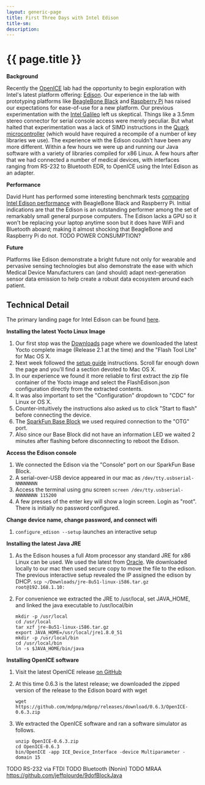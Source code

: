 ```yaml
---
layout: generic-page
title: First Three Days with Intel Edison
title-sm: 
description: 
---
```


{{ page.title }}
================

__Background__

Recently the [OpenICE](https://www.openice.info) lab had the opportunity to begin exploration with Intel's latest platform offering: [Edison](https://www-ssl.intel.com/content/www/us/en/do-it-yourself/edison.html).  Our experience in the lab with prototyping platforms like [BeagleBone Black](http://beagleboard.org/black) and [Raspberry Pi](https://www.raspberrypi.org) has raised our expectations for ease-of-use for a new platform.  Our previous experimentation with the [Intel Galileo](https://www-ssl.intel.com/content/www/us/en/do-it-yourself/galileo-maker-quark-board.html) left us skeptical.  Things like a 3.5mm stereo connector for serial console access were merely peculiar.  But what halted that experimentation was a lack of SIMD instructions in the [Quark microcontroller](https://en.wikipedia.org/wiki/Intel_Quark) (which would have required a recompile of a number of key libraries we use).  The experience with the Edison couldn't have been any more different.  Within a few hours we were up and running our Java software with a variety of libraries compiled for x86 Linux.  A few hours after that we had connected a number of medical devices, with interfaces ranging from RS-232 to Bluetooth EDR, to OpenICE using the Intel Edison as an adapter.

__Performance__

David Hunt has performed some interesting benchmark tests [comparing Intel Edison performance](http://www.davidhunt.ie/raspberry-pi-beaglebone-black-intel-edison-benchmarked/) with BeagleBone Black and Raspberry Pi.  Initial indications are that the Edison is an outstanding performer among the set of remarkably small general purpose computers.  The Edison lacks a GPU so it won't be replacing your laptop anytime soon but it does have WiFi and Bluetooth aboard; making it almost shocking that BeagleBone and Raspberry Pi do not.  TODO POWER CONSUMPTION?

__Future__

Platforms like Edison demonstrate a bright future not only for wearable and pervasive sensing technologies but also demonstrate the ease with which Medical Device Manufacturers can (and should) adapt next-generation sensor data emission to help create a robust data ecosystem around each patient.

Technical Detail
----------------

The primary landing page for Intel Edison can be found [here](https://software.intel.com/en-us/iot/hardware/edison).

__Installing the latest Yocto Linux Image__

1.  Our first stop was the [Downloads](https://software.intel.com/en-us/iot/hardware/edison/downloads) page where we downloaded the latest Yocto complete image (Release 2.1 at the time) and the "Flash Tool Lite" for Mac OS X. 
1.  Next week followed the [setup guide](https://software.intel.com/en-us/articles/flash-tool-lite-user-manual) instructions.  Scroll far enough down the page and you'll find a section devoted to Mac OS X.
1.  In our experience we found it more reliable to first extract the zip file container of the Yocto image and select the FlashEdison.json configuration directly from the extracted contents.
1.  It was also important to set the "Configuration" dropdown to "CDC" for Linux or OS X.
1.  Counter-intuitively the instructions also asked us to click "Start to flash" before connecting the device.
1.  The [SparkFun Base Block](https://www.sparkfun.com/products/13045) we used required connection to the "OTG" port.
1.  Also since our Base Block did not have an information LED we waited 2 minutes after flashing before disconnecting to reboot the Edison.

__Access the Edison console__

1.  We connected the Edison via the "Console" port on our SparkFun Base Block.
1.  A serial-over-USB device appeared in our mac as  `/dev/tty.usbserial-NNNNNNNN`
1.  Access the terminal using gnu screen `screen /dev/tty.usbserial-NNNNNNNN 115200`
1.  A few presses of the enter key will show a login screen.  Login as "root".  There is initially no password configured.

__Change device name, change password, and connect wifi__

1. `configure_edison --setup` launches an interactive setup 

__Installing the latest Java JRE__

1.  As the Edison houses a full Atom processor any standard JRE for x86 Linux can be used.  We used the latest from [Oracle](http://www.oracle.com/technetwork/java/javase/downloads/jre8-downloads-2133155.html).  We downloaded locally to our mac then used secure copy to move the file to the edison.  The previous interactive setup revealed the IP assigned the edison by DHCP. `scp ~/Downloads/jre-8u51-linux-i586.tar.gz root@192.168.1.10:`
2.  For convenience we extracted the JRE to /usr/local, set JAVA_HOME, and linked the java executable to /usr/local/bin

        mkdir -p /usr/local
        cd /usr/local
        tar xzf jre-8u51-linux-i586.tar.gz
        export JAVA_HOME=/usr/local/jre1.8.0_51
        mkdir -p /usr/local/bin
        cd /usr/local/bin
        ln -s $JAVA_HOME/bin/java

__Installing OpenICE software__

1.  Visit the latest OpenICE release [on GitHub](https://github.com/mdpnp/mdpnp/releases/latest)
1.  At this time 0.6.3 is the latest release; we downloaded the zipped version of the release to the Edison board with wget

        wget https://github.com/mdpnp/mdpnp/releases/download/0.6.3/OpenICE-0.6.3.zip

1.  We extracted the OpenICE software and ran a software simulator as follows.

        unzip OpenICE-0.6.3.zip
        cd OpenICE-0.6.3
        bin/OpenICE -app ICE_Device_Interface -device Multiparameter -domain 15


 TODO RS-232 via FTDI
 TODO Bluetooth (Nonin)
 TODO MRAA https://github.com/jeffplourde/9dofBlockJava

